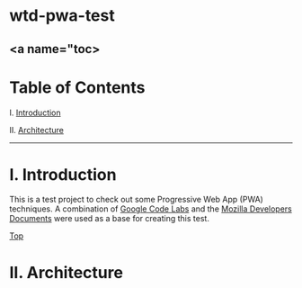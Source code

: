 # wtd-pwa-test
<a name="toc></a>
----

# Table of Contents

I. [Introduction](#intro)

II. [Architecture](#architecture)

----

<a name="intro"></a>
# I. Introduction

This is a test project to check out some Progressive Web App (PWA) techniques. A combination of [Google Code Labs](https://developers.google.com/web/fundamentals/codelabs/your-first-pwapp/) and the [Mozilla Developers Documents](https://developer.mozilla.org/en-US/docs/Web/Apps/Progressive) were used as a base for creating this test.

[Top](#toc)

<a name="architecture"></a>
# II. Architecture


